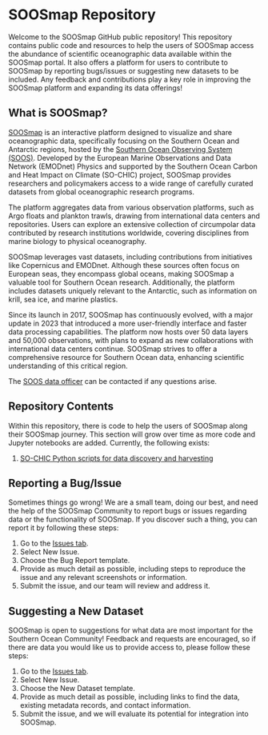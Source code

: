 # SOOSmap Repository
Welcome to the SOOSmap GitHub public repository! This repository contains public code and resources to help the users of SOOSmap access the abundance of scientific oceanographic data available within the SOOSmap portal. It also offers a platform for users to contribute to SOOSmap by reporting bugs/issues or suggesting new datasets to be included. Any feedback and contributions play a key role in improving the SOOSmap platform and expanding its data offerings!

## What is SOOSmap?
[SOOSmap](https://www.soosmap.aq) is an interactive platform designed to visualize and share oceanographic data, specifically focusing on the Southern Ocean and Antarctic regions, hosted by the [Southern Ocean Observing System (SOOS)](https://soos.aq). Developed by the European Marine Observations and Data Network (EMODnet) Physics and supported by the Southern Ocean Carbon and Heat Impact on Climate (SO-CHIC) project, SOOSmap provides researchers and policymakers access to a wide range of carefully curated datasets from global oceanographic research programs.

The platform aggregates data from various observation platforms, such as Argo floats and plankton trawls, drawing from international data centers and repositories. Users can explore an extensive collection of circumpolar data contributed by research institutions worldwide, covering disciplines from marine biology to physical oceanography.

SOOSmap leverages vast datasets, including contributions from initiatives like Copernicus and EMODnet. Although these sources often focus on European seas, they encompass global oceans, making SOOSmap a valuable tool for Southern Ocean research. Additionally, the platform includes datasets uniquely relevant to the Antarctic, such as information on krill, sea ice, and marine plastics.

Since its launch in 2017, SOOSmap has continuously evolved, with a major update in 2023 that introduced a more user-friendly interface and faster data processing capabilities. The platform now hosts over 50 data layers and 50,000 observations, with plans to expand as new collaborations with international data centers continue. SOOSmap strives to offer a comprehensive resource for Southern Ocean data, enhancing scientific understanding of this critical region.

The [SOOS data officer](mailto:data@soos.aq) can be contacted if any questions arise.

## Repository Contents
Within this repository, there is code to help the users of SOOSmap along their SOOSmap journey. This section will grow over time as more code and Jupyter notebooks are added. Currently, the following exists:
1. [SO-CHIC Python scripts for data discovery and harvesting](m2m-code/SO_CHIC_M2M_ToolBox.ipynb)

## Reporting a Bug/Issue
Sometimes things go wrong! We are a small team, doing our best, and need the help of the SOOSmap Community to report bugs or issues regarding data or the functionality of SOOSmap. If you discover such a thing, you can report it by following these steps:

1. Go to the [Issues tab](https://github.com/soosmap/soosmap-public/issues).
2. Select New Issue.
3. Choose the Bug Report template.
4. Provide as much detail as possible, including steps to reproduce the issue and any relevant screenshots or information.
5. Submit the issue, and our team will review and address it.

## Suggesting a New Dataset
SOOSmap is open to suggestions for what data are most important for the Southern Ocean Community! Feedback and requests are encouraged, so if there are data you would like us to provide access to, please follow these steps:
1. Go to the [Issues tab](https://github.com/soosmap/soosmap-public/issues).
2. Select New Issue.
3. Choose the New Dataset template.
4. Provide as much detail as possible, including links to find the data, existing metadata records, and contact information.
5. Submit the issue, and we will evaluate its potential for integration into SOOSmap.
